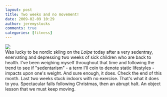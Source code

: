 ```yaml
---
layout: post
title: Two weeks and no movement!
date: 2009-02-09 10:29
author: jeremystocks
comments: true
categories: [fitness]
---
```

<a href="http://jeremystocks.files.wordpress.com/2009/02/hackdiet.png"><img src="http://jeremystocks.files.wordpress.com/2009/02/hackdiet.png?w=300" border="0" /></a><br />Was lucky to be nordic skiing on the <span style="font-style:italic;">Loipe</span> today after a very sedentray, enervating and depressing two weeks of sick children who are back to health. I've been weighing myself throughout that time and following the trend to see if "sedentarism" - a term I'll coin to denote static lifestyles - impacts upon one's weight. And sure enough, it does. Check the end of this month. Last two weeks stuck indoors with no exercise. That's what it does to you. Spectacular falls following Christmas, then an abrupt halt. An object lesson that we must keep moving.
